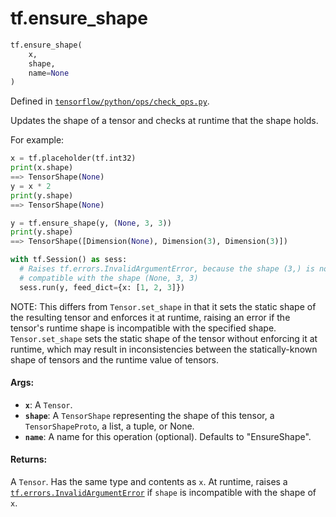 <div itemscope itemtype="http://developers.google.com/ReferenceObject">
<meta itemprop="name" content="tf.ensure_shape" />
<meta itemprop="path" content="Stable" />
</div>

# tf.ensure_shape

``` python
tf.ensure_shape(
    x,
    shape,
    name=None
)
```



Defined in [`tensorflow/python/ops/check_ops.py`](/code/stable/tensorflow/python/ops/check_ops.py).

Updates the shape of a tensor and checks at runtime that the shape holds.

For example:
```python
x = tf.placeholder(tf.int32)
print(x.shape)
==> TensorShape(None)
y = x * 2
print(y.shape)
==> TensorShape(None)

y = tf.ensure_shape(y, (None, 3, 3))
print(y.shape)
==> TensorShape([Dimension(None), Dimension(3), Dimension(3)])

with tf.Session() as sess:
  # Raises tf.errors.InvalidArgumentError, because the shape (3,) is not
  # compatible with the shape (None, 3, 3)
  sess.run(y, feed_dict={x: [1, 2, 3]})

```

NOTE: This differs from `Tensor.set_shape` in that it sets the static shape
of the resulting tensor and enforces it at runtime, raising an error if the
tensor's runtime shape is incompatible with the specified shape.
`Tensor.set_shape` sets the static shape of the tensor without enforcing it
at runtime, which may result in inconsistencies between the statically-known
shape of tensors and the runtime value of tensors.

#### Args:

* <b>`x`</b>: A `Tensor`.
* <b>`shape`</b>: A `TensorShape` representing the shape of this tensor, a
    `TensorShapeProto`, a list, a tuple, or None.
* <b>`name`</b>: A name for this operation (optional). Defaults to "EnsureShape".


#### Returns:

A `Tensor`. Has the same type and contents as `x`. At runtime, raises a
<a href="../tf/errors/InvalidArgumentError.md"><code>tf.errors.InvalidArgumentError</code></a> if `shape` is incompatible with the shape
of `x`.